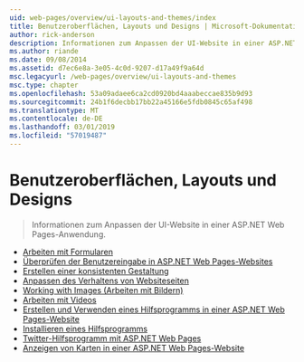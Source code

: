 ```yaml
---
uid: web-pages/overview/ui-layouts-and-themes/index
title: Benutzeroberflächen, Layouts und Designs | Microsoft-Dokumentation
author: rick-anderson
description: Informationen zum Anpassen der UI-Website in einer ASP.NET Web Pages-Anwendung.
ms.author: riande
ms.date: 09/08/2014
ms.assetid: d7ec6e8a-3e05-4c0d-9207-d17a49f9a64d
msc.legacyurl: /web-pages/overview/ui-layouts-and-themes
msc.type: chapter
ms.openlocfilehash: 53a09adaee6ca2cd0920bd4aaabeccae835b9d93
ms.sourcegitcommit: 24b1f6decbb17bb22a45166e5fdb0845c65af498
ms.translationtype: MT
ms.contentlocale: de-DE
ms.lasthandoff: 03/01/2019
ms.locfileid: "57019487"
---
```

<a name="ui-layouts-and-themes"></a>Benutzeroberflächen, Layouts und Designs
====================
> Informationen zum Anpassen der UI-Website in einer ASP.NET Web Pages-Anwendung.


- [Arbeiten mit Formularen](4-working-with-forms.md)
- [Überprüfen der Benutzereingabe in ASP.NET Web Pages-Websites](validating-user-input-in-aspnet-web-pages-sites.md)
- [Erstellen einer konsistenten Gestaltung](3-creating-a-consistent-look.md)
- [Anpassen des Verhaltens von Websiteseiten](18-customizing-site-wide-behavior.md)
- [Working with Images (Arbeiten mit Bildern)](9-working-with-images.md)
- [Arbeiten mit Videos](10-working-with-video.md)
- [Erstellen und Verwenden eines Hilfsprogramms in einer ASP.NET Web Pages-Website](creating-and-using-a-helper-in-an-aspnet-web-pages-site.md)
- [Installieren eines Hilfsprogramms](installing-helpers.md)
- [Twitter-Hilfsprogramm mit ASP.NET Web Pages](twitter-helper.md)
- [Anzeigen von Karten in einer ASP.NET Web Pages-Website](displaying-maps-in-an-aspnet-web-pages-site.md)
